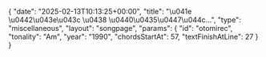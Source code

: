 {
    "date": "2025-02-13T10:13:25+00:00",
    "title": "\u041e \u0442\u043e\u043c \u0438 \u0440\u0435\u0447\u044c...",
    "type": "miscellaneous",
    "layout": "songpage",
    "params": {
        "id": "otomirec",
        "tonality": "Am",
        "year": "1990",
        "chordsStartAt": 57,
        "textFinishAtLine": 27
    }
}